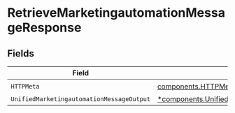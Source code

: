 # RetrieveMarketingautomationMessageResponse


## Fields

| Field                                                                                                                     | Type                                                                                                                      | Required                                                                                                                  | Description                                                                                                               |
| ------------------------------------------------------------------------------------------------------------------------- | ------------------------------------------------------------------------------------------------------------------------- | ------------------------------------------------------------------------------------------------------------------------- | ------------------------------------------------------------------------------------------------------------------------- |
| `HTTPMeta`                                                                                                                | [components.HTTPMetadata](../../models/components/httpmetadata.md)                                                        | :heavy_check_mark:                                                                                                        | N/A                                                                                                                       |
| `UnifiedMarketingautomationMessageOutput`                                                                                 | [*components.UnifiedMarketingautomationMessageOutput](../../models/components/unifiedmarketingautomationmessageoutput.md) | :heavy_minus_sign:                                                                                                        | N/A                                                                                                                       |